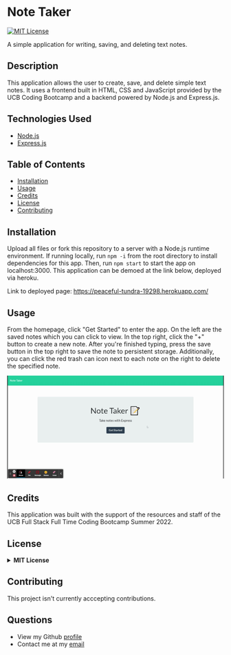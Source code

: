 # Note Taker

[![MIT License](https://img.shields.io/badge/License-MIT-green)](#license)

A simple application for writing, saving, and deleting text notes.

## Description 
This application allows the user to create, save, and delete simple text notes. It uses a frontend built in HTML, CSS and JavaScript provided by the UCB Coding Bootcamp and a backend powered by Node.js and Express.js.

## Technologies Used

- [Node.js](https://nodejs.org/)
- [Express.js](https://expressjs.com/)


## Table of Contents

* [Installation](#installation)
* [Usage](#usage)
* [Credits](#credits)
* [License](#license)
* [Contributing](#contributing)

## Installation
Upload all files or fork this repository to a server with a Node.js runtime environment. If running locally, run `npm -i` from the root directory to install dependencies for this app. Then, run `npm start` to start the app on localhost:3000. This application can be demoed at the link below, deployed via heroku.

Link to deployed page: https://peaceful-tundra-19298.herokuapp.com/
## Usage 

From the homepage, click "Get Started" to enter the app. On the left are the saved notes which you can click to view. In the top right, click the "+" button to create a new note. After you're finished typing, press the save button in the top right to save the note to persistent storage. Additionally, you can click the red trash can icon next to each note on the right to delete the specified note.

![preview](./assets/preview.gif)

## Credits
This application was built with the support of the resources and staff of the UCB Full Stack Full Time Coding Bootcamp Summer 2022. 

## License
<details>
  <summary><b>MIT License</b></summary>

```
MIT License

Copyright (c) 2022 seannoh

Permission is hereby granted, free of charge, to any person obtaining a copy
of this software and associated documentation files (the "Software"), to deal
in the Software without restriction, including without limitation the rights
to use, copy, modify, merge, publish, distribute, sublicense, and/or sell
copies of the Software, and to permit persons to whom the Software is
furnished to do so, subject to the following conditions:

The above copyright notice and this permission notice shall be included in all
copies or substantial portions of the Software.

THE SOFTWARE IS PROVIDED "AS IS", WITHOUT WARRANTY OF ANY KIND, EXPRESS OR
IMPLIED, INCLUDING BUT NOT LIMITED TO THE WARRANTIES OF MERCHANTABILITY,
FITNESS FOR A PARTICULAR PURPOSE AND NONINFRINGEMENT. IN NO EVENT SHALL THE
AUTHORS OR COPYRIGHT HOLDERS BE LIABLE FOR ANY CLAIM, DAMAGES OR OTHER
LIABILITY, WHETHER IN AN ACTION OF CONTRACT, TORT OR OTHERWISE, ARISING FROM,
OUT OF OR IN CONNECTION WITH THE SOFTWARE OR THE USE OR OTHER DEALINGS IN THE
SOFTWARE.
```
      
</details>

## Contributing
This project isn't currently acccepting contributions.

## Questions
- View my Github [profile](https://github.com/seannoh)
- Contact me at my [email](mailto:seanoh@ucsb.edu)


